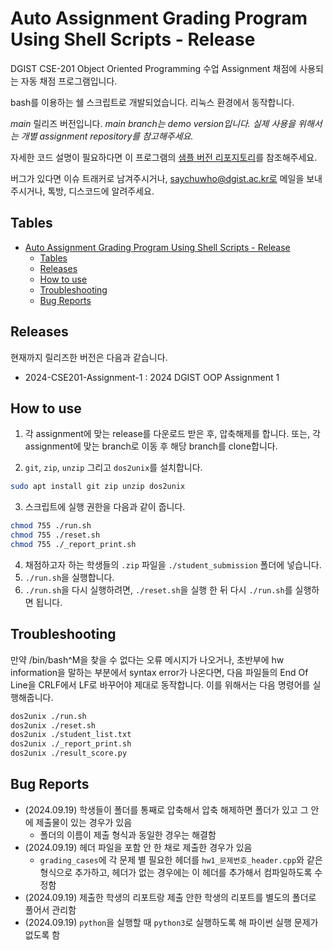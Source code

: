 # Auto Assignment Grading Program Using Shell Scripts - Release

DGIST CSE-201 Object Oriented Programming 수업 Assignment 채점에 사용되는 자동 채점 프로그램입니다.

bash를 이용하는 쉘 스크립트로 개발되었습니다. 리눅스 환경에서 동작합니다.

*main* 릴리즈 버전입니다. *main branch는 demo version입니다. 실제 사용을 위해서는 개별 assignment repository를 참고해주세요.*

자세한 코드 설명이 필요하다면 이 프로그램의 [샘플 버전 리포지토리](https://github.com/saychuwho/auto_grading)를 참조해주세요.

버그가 있다면 이슈 트래커로 남겨주시거나, saychuwho@dgist.ac.kr로 메일을 보내주시거나, 톡방, 디스코드에 알려주세요.

## Tables

- [Auto Assignment Grading Program Using Shell Scripts - Release](#auto-assignment-grading-program-using-shell-scripts---release)
  - [Tables](#tables)
  - [Releases](#releases)
  - [How to use](#how-to-use)
  - [Troubleshooting](#troubleshooting)
  - [Bug Reports](#bug-reports)

## Releases

현재까지 릴리즈한 버전은 다음과 같습니다. 

- 2024-CSE201-Assignment-1 : 2024 DGIST OOP Assignment 1

## How to use

1. 각 assignment에 맞는 release를 다운로드 받은 후, 압축해제를 합니다. 또는, 각 assignment에 맞는 branch로 이동 후 해당 branch를 clone합니다. 

2. `git`, `zip`, `unzip` 그리고 `dos2unix`를 설치합니다.
```bash
sudo apt install git zip unzip dos2unix
```

3. 스크립트에 실행 권한을 다음과 같이 줍니다.
```bash
chmod 755 ./run.sh
chmod 755 ./reset.sh
chmod 755 ./_report_print.sh
```

4. 채점하고자 하는 학생들의 `.zip` 파일을 `./student_submission` 폴더에 넣습니다.
5. `./run.sh`을 실행합니다.
6. `./run.sh`을 다시 실행하려면, `./reset.sh`을 실행 한 뒤 다시 `./run.sh`를 실행하면 됩니다. 

## Troubleshooting

만약 /bin/bash^M을 찾을 수 없다는 오류 메시지가 나오거나, 초반부에 hw information을 말하는 부분에서 syntax error가 나온다면, 다음 파일들의 End Of Line을 CRLF에서 LF로 바꾸어야 제대로 동작합니다. 이를 위해서는 다음 명령어를 실행해줍니다.

```bash
dos2unix ./run.sh
dos2unix ./reset.sh
dos2unix ./student_list.txt
dos2unix ./_report_print.sh
dos2unix ./result_score.py
```

## Bug Reports

- (2024.09.19) 학생들이 폴더를 통째로 압축해서 압축 해제하면 폴더가 있고 그 안에 제출물이 있는 경우가 있음
  - 폴더의 이름이 제출 형식과 동일한 경우는 해결함
- (2024.09.19) 헤더 파일을 포함 안 한 채로 제출한 경우가 있음
  - `grading_cases`에 각 문제 별 필요한 헤더를 `hw1_문제번호_header.cpp`와 같은 형식으로 추가하고, 헤더가 없는 경우에는 이 헤더를 추가해서 컴파일하도록 수정함
- (2024.09.19) 제출한 학생의 리포트랑 제출 안한 학생의 리포트를 별도의 폴더로 풀어서 관리함
- (2024.09.19) `python`을 실행할 때 `python3`로 실행하도록 해 파이썬 실행 문제가 없도록 함